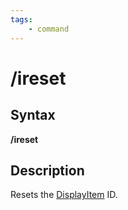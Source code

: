 ```yaml
---
tags:
    - command
---
```

# /ireset

## Syntax

**/ireset**

## Description

Resets the [DisplayItem](../../reference/top-level-objects/tlo-displayitem.md) ID.
